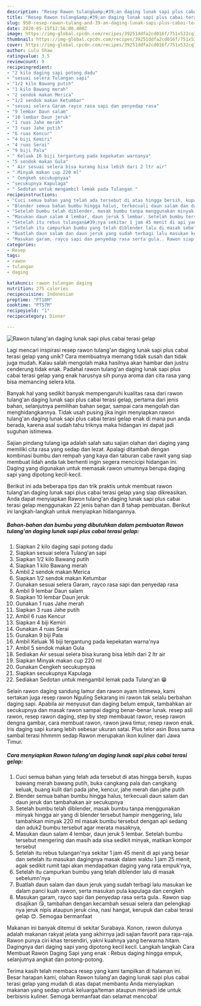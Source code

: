 ```yaml
---
description: "Resep Rawon tulang&amp;#39;an daging lunak sapi plus cabai terasi gelap yang Bisa Manjain Lidah"
title: "Resep Rawon tulang&amp;#39;an daging lunak sapi plus cabai terasi gelap yang Bisa Manjain Lidah"
slug: 950-resep-rawon-tulang-and-39-an-daging-lunak-sapi-plus-cabai-terasi-gelap-yang-bisa-manjain-lidah
date: 2020-05-15T12:56:00.400Z
image: https://img-global.cpcdn.com/recipes/39251ddfa2cd016f/751x532cq70/rawon-tulangan-daging-lunak-sapi-plus-cabai-terasi-gelap-foto-resep-utama.jpg
thumbnail: https://img-global.cpcdn.com/recipes/39251ddfa2cd016f/751x532cq70/rawon-tulangan-daging-lunak-sapi-plus-cabai-terasi-gelap-foto-resep-utama.jpg
cover: https://img-global.cpcdn.com/recipes/39251ddfa2cd016f/751x532cq70/rawon-tulangan-daging-lunak-sapi-plus-cabai-terasi-gelap-foto-resep-utama.jpg
author: Lulu Shaw
ratingvalue: 3.5
reviewcount: 9
recipeingredient:
- "2 kilo daging sapi potong dadu"
- "sesuai selera Tulangan sapi"
- "1/2 kilo Bawang putih"
- "1 kilo Bawang merah"
- "2 sendok makan Merica"
- "1/2 sendok makan Ketumbar"
- "sesuai selera Garam rayco rasa sapi dan penyedap rasa"
- "9 lembar Daun salam"
- "10 lembar Daun jeruk"
- "1 ruas Jahe merah"
- "3 ruas Jahe putih"
- "6 ruas Kencur"
- "4 biji Kemiri"
- "4 ruas Serai"
- "9 biji Pala"
- " Keluak 16 biji tergantung pada kepekatan warnanya"
- "5 sendok makan Gula"
- " Air sesuai selera bisa kurang bisa lebih dari 2 ltr air"
- " Minyak makan cup 220 ml"
- " Cengkeh secukupnyaa"
- "secukupnya Kapulaga"
- " Sedotan untuk mengambil lemak pada Tulangan "
recipeinstructions:
- "Cuci semua bahan yang telah ada tersebut di atas hingga bersih, kupas bawang merah bawang putih, buka cangkang pala dan cangkang keluak, buang kulit dari pada jahe, kencur, jahe merah dan jahe putih"
- "Blender semua bahan bumbu hingga halus, terkecuali daun salam dan daun jeruk dan tambahakan air secukupnya"
- "Setelah bumbu telah diblender, masak bumbu tanpa menggunakan minyak hingga air yang di blender tersebut hampir menggering, lalu tambahkan minyak 220 ml masak bumbu tersebut dengan api sedang dan aduk2 bumbu tersebut agar merata masaknya,"
- "Masukan daun salam 4 lembar, daun jeruk 5 lembar. Setelah bumbu tersebut mengering dan masih ada sisa sedikit minyak, matikan kompor tersebut"
- "Setelah itu rebus tulangan&#39;nya sekitar 1 jam 45 menit di api yang besar dan setelah itu masukan dagingnya masak dalam waktu 1 jam 25 menit, agak sedikit rumit tapi akan mendapatkan daging yang rata empuk&#39;nya,"
- "Setelah itu campurkan bumbu yang telah diblender lalu di masak sebelumn&#39;nya"
- "Buatlah daun salam dan daun jeruk yang sudah terbagi lalu masukan ke dalam panci kuah rawon, serta masukan pula kapulaga dan cengkeh"
- "Masukan garam, rayco sapi dan penyedap rasa serta gula.. Rawon siap disajikan 😘, tambahan dengan kecambah sesuai selera dan pelengkap nya jeruk nipis ataupun jeruk cina, nasi hangat, kerupuk dan cabai terasi gelap 😊. Semogaa bermanfaat"
categories:
- Resep
tags:
- rawon
- tulangan
- daging

katakunci: rawon tulangan daging 
nutrition: 275 calories
recipecuisine: Indonesian
preptime: "PT18M"
cooktime: "PT57M"
recipeyield: "1"
recipecategory: Dinner

---
```



![Rawon tulang&#39;an daging lunak sapi plus cabai terasi gelap](https://img-global.cpcdn.com/recipes/39251ddfa2cd016f/751x532cq70/rawon-tulangan-daging-lunak-sapi-plus-cabai-terasi-gelap-foto-resep-utama.jpg)

Lagi mencari inspirasi resep rawon tulang&#39;an daging lunak sapi plus cabai terasi gelap yang unik? Cara membuatnya memang tidak susah dan tidak juga mudah. Kalau salah mengolah maka hasilnya akan hambar dan justru cenderung tidak enak. Padahal rawon tulang&#39;an daging lunak sapi plus cabai terasi gelap yang enak harusnya sih punya aroma dan cita rasa yang bisa memancing selera kita.

Banyak hal yang sedikit banyak mempengaruhi kualitas rasa dari rawon tulang&#39;an daging lunak sapi plus cabai terasi gelap, pertama dari jenis bahan, selanjutnya pemilihan bahan segar, sampai cara mengolah dan menghidangkannya. Tidak usah pusing jika ingin menyiapkan rawon tulang&#39;an daging lunak sapi plus cabai terasi gelap enak di mana pun anda berada, karena asal sudah tahu triknya maka hidangan ini dapat jadi suguhan istimewa.

Sajian pindang tulang iga adalah salah satu sajian olahan dari daging yang memiliki cita rasa yang sedap dan lezat. Apalagi ditambah dengan kombinasi bumbu dan rempah yang kaya dan taburan cabe rawit yang siap membuat lidah anda tak berhenti ingin segera mencicipi hidangan ini. Daging yang digunakan untuk memasak rawon umumnya berupa daging sapi yang dipotong kecil-kecil.


Berikut ini ada beberapa tips dan trik praktis untuk membuat rawon tulang&#39;an daging lunak sapi plus cabai terasi gelap yang siap dikreasikan. Anda dapat menyiapkan Rawon tulang&#39;an daging lunak sapi plus cabai terasi gelap menggunakan 22 jenis bahan dan 8 tahap pembuatan. Berikut ini langkah-langkah untuk menyiapkan hidangannya.

<!--inarticleads1-->

##### Bahan-bahan dan bumbu yang dibutuhkan dalam pembuatan Rawon tulang&#39;an daging lunak sapi plus cabai terasi gelap:

1. Siapkan 2 kilo daging sapi potong dadu
1. Siapkan sesuai selera Tulang&#39;an sapi
1. Siapkan 1/2 kilo Bawang putih
1. Siapkan 1 kilo Bawang merah
1. Ambil 2 sendok makan Merica
1. Siapkan 1/2 sendok makan Ketumbar
1. Gunakan sesuai selera Garam, rayco rasa sapi dan penyedap rasa
1. Ambil 9 lembar Daun salam
1. Siapkan 10 lembar Daun jeruk
1. Gunakan 1 ruas Jahe merah
1. Siapkan 3 ruas Jahe putih
1. Ambil 6 ruas Kencur
1. Siapkan 4 biji Kemiri
1. Gunakan 4 ruas Serai
1. Gunakan 9 biji Pala
1. Ambil  Keluak 16 biji tergantung pada kepekatan warna&#39;nya
1. Ambil 5 sendok makan Gula
1. Sediakan  Air sesuai selera bisa kurang bisa lebih dari 2 ltr air
1. Siapkan  Minyak makan cup 220 ml
1. Gunakan  Cengkeh secukupnyaa
1. Siapkan secukupnya Kapulaga
1. Sediakan  Sedotan untuk mengambil lemak pada Tulang&#39;an 😁


Selain rawon daging sandung lamur dan rawon ayam istimewa, kami sertakan juga resep rawon Nguling Sekarang ini rawon tak selalu berbahan daging sapi. Apabila air menyusut dan daging belum empuk, tambahkan air secukupnya dan masak rawon sampai daging benar-benar lunak. resep asli rawon, resep rawon daging, step by step membauat rawon, resep rawon dengna gambar, cara membuat rawon, rawon jawa timur, resep rawon enak. Iris daging sapi kurang lebih sebesar ukuran satai. Plus telor asin Boss sama sambal terasi hhmmm sedap  Rawon merupakan ikon kuliner dari Jawa Timur. 

<!--inarticleads2-->

##### Cara menyiapkan Rawon tulang&#39;an daging lunak sapi plus cabai terasi gelap:

1. Cuci semua bahan yang telah ada tersebut di atas hingga bersih, kupas bawang merah bawang putih, buka cangkang pala dan cangkang keluak, buang kulit dari pada jahe, kencur, jahe merah dan jahe putih
1. Blender semua bahan bumbu hingga halus, terkecuali daun salam dan daun jeruk dan tambahakan air secukupnya
1. Setelah bumbu telah diblender, masak bumbu tanpa menggunakan minyak hingga air yang di blender tersebut hampir menggering, lalu tambahkan minyak 220 ml masak bumbu tersebut dengan api sedang dan aduk2 bumbu tersebut agar merata masaknya,
1. Masukan daun salam 4 lembar, daun jeruk 5 lembar. Setelah bumbu tersebut mengering dan masih ada sisa sedikit minyak, matikan kompor tersebut
1. Setelah itu rebus tulangan&#39;nya sekitar 1 jam 45 menit di api yang besar dan setelah itu masukan dagingnya masak dalam waktu 1 jam 25 menit, agak sedikit rumit tapi akan mendapatkan daging yang rata empuk&#39;nya,
1. Setelah itu campurkan bumbu yang telah diblender lalu di masak sebelumn&#39;nya
1. Buatlah daun salam dan daun jeruk yang sudah terbagi lalu masukan ke dalam panci kuah rawon, serta masukan pula kapulaga dan cengkeh
1. Masukan garam, rayco sapi dan penyedap rasa serta gula.. Rawon siap disajikan 😘, tambahan dengan kecambah sesuai selera dan pelengkap nya jeruk nipis ataupun jeruk cina, nasi hangat, kerupuk dan cabai terasi gelap 😊. Semogaa bermanfaat


Makanan ini banyak ditemui di sekitar Surabaya. Konon, rawon dulunya adalah makanan rakyat jelata yang akhirnya jadi sajian favorit para raja-raja. Rawon punya ciri khas tersendiri, yakni kuahnya yang berwarna hitam. Dagingnya dari daging sapi yang dipotong kecil kecil. Langkah langkah Cara Membuat Rawon Daging Sapi yang enak : Rebus daging hingga empuk, selanjutnya angkat dan potong-potong. 

Terima kasih telah membaca resep yang kami tampilkan di halaman ini. Besar harapan kami, olahan Rawon tulang&#39;an daging lunak sapi plus cabai terasi gelap yang mudah di atas dapat membantu Anda menyiapkan makanan yang sedap untuk keluarga/teman ataupun menjadi ide untuk berbisnis kuliner. Semoga bermanfaat dan selamat mencoba!
